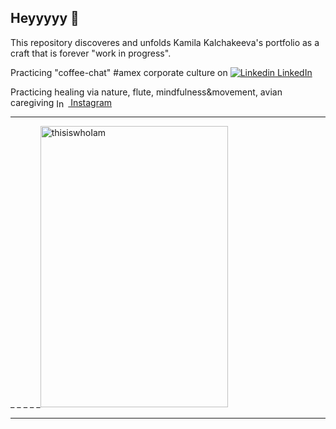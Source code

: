 ## Heyyyyy 👋 

   This repository discoveres and unfolds Kamila Kalchakeeva's portfolio as a craft that is forever "work in progress".

   Practicing "coffee-chat" #amex corporate culture on [![Linkedin](https://i.sstatic.net/gVE0j.png) LinkedIn](https://www.linkedin.com/in/kkamila/)
&nbsp;

  Practicing healing via nature, flute, mindfulness&movement, avian caregiving <a href="https://www.instagram.com/nomad_birdmom/" target="_blank">
  <img src="https://upload.wikimedia.org/wikipedia/commons/a/a5/Instagram_icon.png" alt="Instagram" width="15" style="vertical-align:middle; margin-right:4px;">
  Instagram
</a>


-----

   _  _  _  _     _<img width="300" height="450" alt="thisiswhoIam" src="https://github.com/user-attachments/assets/b2f82ced-50d4-42bb-8f92-a6b077edd100" />

 
-----

<!--
**kkalchake/kkalchake** is a ✨ _special_ ✨ repository because its `README.md` (this file) appears on your GitHub profile.

Here are some ideas to get you started:

- 🔭 I’m currently working on ...
- 🌱 I’m currently learning ...
- 👯 I’m looking to collaborate on ...
- 🤔 I’m looking for help with ...
- 💬 Ask me about ...
- 📫 How to reach me: ...
- 😄 Pronouns: ...
- ⚡ Fun fact: ...
-->
